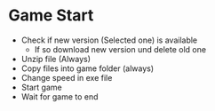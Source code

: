 # Game Start

* Check if new version (Selected one) is available
	* If so download new version und delete old one
* Unzip file (Always)
* Copy files into game folder (always)
* Change speed in exe file
* Start game
* Wait for game to end
